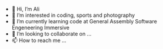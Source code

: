 - 👋 Hi, I’m Ali
- 👀 I’m interested in coding, sports and photography 
- 🌱 I’m currently learning code at General Assembly Software Engeneering Immersive
- 💞️ I’m looking to collaborate on ...
- 📫 How to reach me ...

